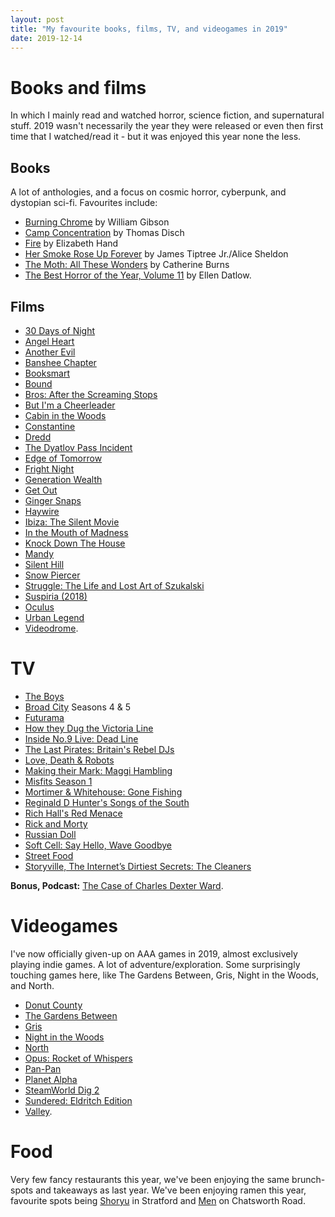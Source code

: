 ```yaml
---
layout: post
title: "My favourite books, films, TV, and videogames in 2019"
date: 2019-12-14
---
```


# Books and films

In which I mainly read and watched horror, science fiction, and supernatural stuff. 
2019 wasn't necessarily the year they were released or even then first time that I watched/read it - but it was enjoyed this year none the less.

## Books

A lot of anthologies, and a focus on cosmic horror, cyberpunk, and dystopian sci-fi. Favourites include:

- [Burning Chrome](https://www.goodreads.com/book/show/22323.Burning_Chrome) by William Gibson
- [Camp Concentration](https://www.goodreads.com/book/show/553907.Camp_Concentration?ac=1&from_search=true&qid=q6AFxQXKhB&rank=2) by Thomas Disch
- [Fire](https://www.goodreads.com/book/show/29501280-fire?ac=1&from_search=true&qid=Qawy6L0bc7&rank=1) by Elizabeth Hand
- [Her Smoke Rose Up Forever](https://www.goodreads.com/book/show/27059.Her_Smoke_Rose_Up_Forever) by James Tiptree Jr./Alice Sheldon
- [The Moth: All These Wonders](https://www.goodreads.com/book/show/33789669-the-moth---all-these-wonders?ac=1&from_search=true&qid=1PpU6US0s2&rank=2) by Catherine Burns
- [The Best Horror of the Year, Volume 11](https://www.goodreads.com/book/show/42249941-the-best-horror-of-the-year-volume-11?from_search=true&qid=l23DqkVirc&rank=1) by Ellen Datlow.

## Films

- [30 Days of Night](https://www.imdb.com/title/tt0389722/?ref_=nv_sr_srsg_0)
- [Angel Heart](https://www.imdb.com/title/tt0092563/)
- [Another Evil](https://www.imdb.com/title/tt4185566/?ref_=fn_al_tt_1)
- [Banshee Chapter](https://www.imdb.com/title/tt2011276/?ref_=nv_sr_srsg_0)
- [Booksmart](https://www.imdb.com/title/tt1489887/?ref_=nv_sr_srsg_0)
- [Bound](https://www.imdb.com/title/tt0115736/?ref_=nv_sr_srsg_0)
- [Bros: After the Screaming Stops](https://www.imdb.com/title/tt7068942/?ref_=nv_sr_srsg_0)
- [But I'm a Cheerleader](https://www.imdb.com/title/tt0179116/?ref_=nv_sr_srsg_0)
- [Cabin in the Woods](https://www.imdb.com/title/tt1259521/?ref_=nv_sr_srsg_0)
- [Constantine](https://www.imdb.com/title/tt0360486/?ref_=nv_sr_srsg_0)
- [Dredd](https://www.imdb.com/title/tt1343727/?ref_=nv_sr_srsg_0)
- [The Dyatlov Pass Incident](https://www.imdb.com/title/tt1905040/?ref_=nv_sr_srsg_0)
- [Edge of Tomorrow](https://www.imdb.com/title/tt1631867/?ref_=nv_sr_srsg_0)
- [Fright Night](https://www.imdb.com/title/tt0089175/?ref_=nv_sr_srsg_0)
- [Generation Wealth](https://www.imdb.com/title/tt5268348/?ref_=nv_sr_srsg_0)
- [Get Out](https://www.imdb.com/title/tt5052448/?ref_=nv_sr_srsg_0)
- [Ginger Snaps](https://www.imdb.com/title/tt0210070/?ref_=nv_sr_srsg_0)
- [Haywire](https://www.imdb.com/title/tt1506999/?ref_=nv_sr_srsg_0)
- [Ibiza: The Silent Movie](https://www.imdb.com/title/tt5788598/?ref_=nv_sr_srsg_0)
- [In the Mouth of Madness](https://www.imdb.com/title/tt0113409/?ref_=nv_sr_srsg_0)
- [Knock Down The House](https://www.imdb.com/title/tt9358052/?ref_=nv_sr_srsg_0)
- [Mandy](https://www.imdb.com/title/tt6998518/?ref_=nv_sr_srsg_3)
- [Silent Hill](https://www.imdb.com/title/tt0384537/?ref_=nv_sr_srsg_0)
- [Snow Piercer](https://www.imdb.com/title/tt1706620/?ref_=nv_sr_srsg_0)
- [Struggle: The Life and Lost Art of Szukalski](https://www.imdb.com/title/tt9316022/?ref_=nv_sr_srsg_0)
- [Suspiria (2018)](https://www.imdb.com/title/tt1034415/?ref_=nv_sr_srsg_0)
- [Oculus](https://www.imdb.com/title/tt2388715/?ref_=nv_sr_srsg_0)
- [Urban Legend](https://www.imdb.com/title/tt0146336/?ref_=nv_sr_srsg_0)
- [Videodrome](https://www.imdb.com/title/tt0086541/?ref_=nv_sr_srsg_0).

# TV

- [The Boys](https://www.imdb.com/title/tt1190634/?ref_=nv_sr_srsg_0)
- [Broad City](https://www.imdb.com/title/tt2578560/?ref_=nv_sr_srsg_0) Seasons 4 & 5
- [Futurama](https://www.imdb.com/title/tt0149460/?ref_=nv_sr_srsg_0)
- [How they Dug the Victoria Line](https://www.bbc.co.uk/programmes/p00sc29t)
- [Inside No.9 Live: Dead Line](https://www.imdb.com/title/tt7976574/?ref_=ttep_ep1)
- [The Last Pirates: Britain's Rebel DJs](https://www.bbc.co.uk/programmes/b096k6g1)
- [Love, Death & Robots](https://www.imdb.com/title/tt9561862/?ref_=nv_sr_srsg_0)
- [Making their Mark: Maggi Hambling](https://www.bbc.co.uk/programmes/p02t7k03)
- [Misfits Season 1](https://www.imdb.com/title/tt1548850/episodes?season=1&ref_=tt_eps_sn_1)
- [Mortimer & Whitehouse: Gone Fishing](https://www.imdb.com/title/tt8641686/?ref_=nv_sr_srsg_0)
- [Reginald D Hunter's Songs of the South](https://www.bbc.co.uk/programmes/p02j93lq)
- [Rich Hall's Red Menace](https://www.bbc.co.uk/programmes/m000b1gw)
- [Rick and Morty](https://www.imdb.com/title/tt2861424/?ref_=nv_sr_srsg_0)
- [Russian Doll](https://www.imdb.com/title/tt7520794/?ref_=nv_sr_srsg_0)
- [Soft Cell: Say Hello, Wave Goodbye](https://www.bbc.co.uk/programmes/m0002tc3)
- [Street Food](https://www.imdb.com/title/tt10050778/?ref_=nv_sr_srsg_0)
- [Storyville, The Internet’s Dirtiest Secrets: The Cleaners](https://www.bbc.co.uk/programmes/m0003f2f)

**Bonus, Podcast:** [The Case of Charles Dexter Ward](https://www.bbc.co.uk/programmes/p06spb8w/episodes/downloads).

# Videogames

I've now officially given-up on AAA games in 2019, almost exclusively playing indie games. A lot of adventure/exploration. Some surprisingly touching games here, like The Gardens Between, Gris, Night in the Woods, and North.

- [Donut County](https://uk.ign.com/games/donut-county)
- [The Gardens Between](https://uk.ign.com/games/the-gardens-between)
- [Gris](https://uk.ign.com/games/gris)
- [Night in the Woods](https://uk.ign.com/games/night-in-the-woods)
- [North](https://uk.ign.com/games/north)
- [Opus: Rocket of Whispers](https://uk.ign.com/games/opus-rocket-of-whispers)
- [Pan-Pan](http://www.nintendolife.com/reviews/switch-eshop/pan-pan)
- [Planet Alpha](https://uk.ign.com/games/planet-alpha)
- [SteamWorld Dig 2](https://uk.ign.com/games/steamworld-dig-2)
- [Sundered: Eldritch Edition](https://uk.ign.com/games/sundered)
- [Valley](https://uk.ign.com/games/valley).

# Food

Very few fancy restaurants this year, we've been enjoying the same brunch-spots and takeaways as last year. We've been enjoying ramen this year, favourite spots being [Shoryu](https://www.shoryuramen.com/stores/77-westfield-stratford) in Stratford and [Men](http://www.menhackney.com/) on Chatsworth Road.
